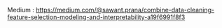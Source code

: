 Medium :  https://medium.com/@sawant.prana/combine-data-cleaning-feature-selection-modeling-and-interpretability-a19f6991f8f3
